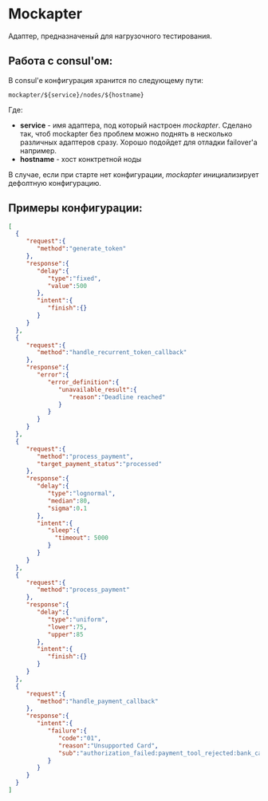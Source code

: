 # Mockapter

 Адаптер, предназначеный для нагрузочного тестирования.

 ## Работа с consul'ом:

 В consul'е конфигурация хранится по следующему пути:

 ```
 mockapter/${service}/nodes/${hostname}
 ```

 Где:
 * **service** - имя адаптера, под который настроен *mockapter*. Сделано так, чтоб mockapter без проблем можно поднять в несколько различных адаптеров сразу. Хорошо подойдет для отладки failover'а например.
 * **hostname** - хост конктретной ноды

 В случае, если при старте нет конфигурации, *mockapter* инициализирует дефолтную конфигурацию.

 ## Примеры конфигурации:

 ```json
[
   {
      "request":{
         "method":"generate_token"
      },
      "response":{
         "delay":{
            "type":"fixed",
            "value":500
         },
         "intent":{
            "finish":{}
         }
      }
   },
   {
      "request":{
         "method":"handle_recurrent_token_callback"
      },
      "response":{
         "error":{
            "error_definition":{
               "unavailable_result":{
                  "reason":"Deadline reached"
               }
            }
         }
      }
   },
   {
      "request":{
         "method":"process_payment",
         "target_payment_status":"processed"
      },
      "response":{
         "delay":{
            "type":"lognormal",
            "median":80,
            "sigma":0.1
         },
         "intent":{
            "sleep":{
              "timeout": 5000
            }
         }
      }
   },
   {
      "request":{
         "method":"process_payment"
      },
      "response":{
         "delay":{
            "type":"uniform",
            "lower":75,
            "upper":85
         },
         "intent":{
            "finish":{}
         }
      }
   },
   {
      "request":{
         "method":"handle_payment_callback"
      },
      "response":{
         "intent":{
            "failure":{
               "code":"01",
               "reason":"Unsupported Card",
               "sub":"authorization_failed:payment_tool_rejected:bank_card_rejected:card_unsupported"
            }
         }
      }
   }
]
 ```
